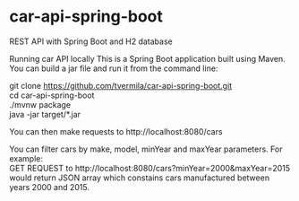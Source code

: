 # car-api-spring-boot
REST API with Spring Boot and H2 database

Running car API locally
This is a Spring Boot application built using Maven. You can build a jar file and run it from the command line:

git clone https://github.com/tvermila/car-api-spring-boot.git<br/>
cd car-api-spring-boot<br/>
./mvnw package<br/>
java -jar target/*.jar<br/>

You can then make requests to http://localhost:8080/cars

You can filter cars by make, model, minYear and maxYear parameters. For example:<br/>
GET REQUEST to http://localhost:8080/cars?minYear=2000&maxYear=2015<br/>
would return JSON array which constains cars manufactured between years 2000 and 2015.
